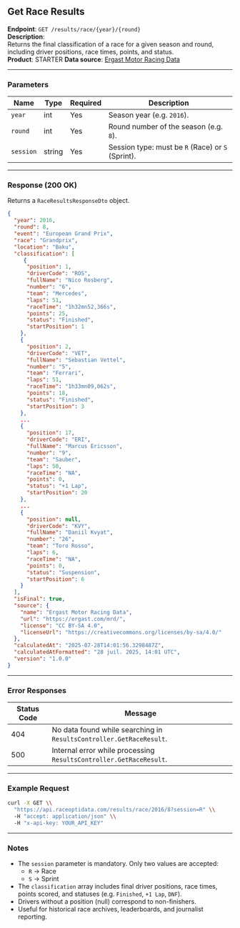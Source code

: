 ## Get Race Results

**Endpoint**: `GET /results/race/{year}/{round}`  
**Description**:  
Returns the final classification of a race for a given season and round, including driver positions, race times, points, and status.  
**Product**: STARTER
**Data source**: [Ergast Motor Racing Data](https://ergast.com/mrd/)

---

### Parameters

| Name    | Type   | Required | Description |
|---------|--------|----------|-------------|
| `year`  | int    | Yes      | Season year (e.g. `2016`). |
| `round` | int    | Yes      | Round number of the season (e.g. `8`). |
| `session` | string | Yes      | Session type: must be `R` (Race) or `S` (Sprint). |

---

### Response (200 OK)

Returns a `RaceResultsResponseDto` object.

```json
{
  "year": 2016,
  "round": 8,
  "event": "European Grand Prix",
  "race": "Grandprix",
  "location": "Baku",
  "classification": [
     {
      "position": 1,
      "driverCode": "ROS",
      "fullName": "Nico Rosberg",
      "number": "6",
      "team": "Mercedes",
      "laps": 51,
      "raceTime": "1h32mn52,366s",
      "points": 25,
      "status": "Finished",
      "startPosition": 1
    },
    {
      "position": 2,
      "driverCode": "VET",
      "fullName": "Sebastian Vettel",
      "number": "5",
      "team": "Ferrari",
      "laps": 51,
      "raceTime": "1h33mn09,062s",
      "points": 18,
      "status": "Finished",
      "startPosition": 3
    },
    ...
    {
      "position": 17,
      "driverCode": "ERI",
      "fullName": "Marcus Ericsson",
      "number": "9",
      "team": "Sauber",
      "laps": 50,
      "raceTime": "NA",
      "points": 0,
      "status": "+1 Lap",
      "startPosition": 20
    },
    ...
    {
      "position": null,
      "driverCode": "KVY",
      "fullName": "Daniil Kvyat",
      "number": "26",
      "team": "Toro Rosso",
      "laps": 6,
      "raceTime": "NA",
      "points": 0,
      "status": "Suspension",
      "startPosition": 6
    }
  ],
  "isFinal": true,
  "source": {
    "name": "Ergast Motor Racing Data",
    "url": "https://ergast.com/mrd/",
    "license": "CC BY-SA 4.0",
    "licenseUrl": "https://creativecommons.org/licenses/by-sa/4.0/"
  },
  "calculatedAt": "2025-07-28T14:01:56.3298487Z",
  "calculatedAtFormatted": "28 juil. 2025, 14:01 UTC",
  "version": "1.0.0"
}
```

---

### Error Responses

| Status Code | Message |
|-------------|---------|
| 404         | No data found while searching in `ResultsController.GetRaceResult`. |
| 500         | Internal error while processing `ResultsController.GetRaceResult`.  |

---

### Example Request

```bash
curl -X GET \\
  "https://api.raceoptidata.com/results/race/2016/8?session=R" \\
  -H "accept: application/json" \\
  -H "x-api-key: YOUR_API_KEY"
```

---

### Notes
- The `session` parameter is mandatory. Only two values are accepted:  
  - `R` → Race  
  - `S` → Sprint  
- The `classification` array includes final driver positions, race times, points scored, and statuses (e.g. `Finished`, `+1 Lap`, `DNF`).  
- Drivers without a position (null) correspond to non-finishers.  
- Useful for historical race archives, leaderboards, and journalist reporting.
